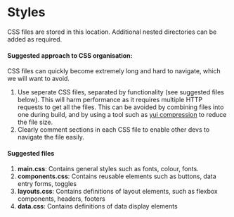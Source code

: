 # Styles
CSS files are stored in this location. Additional nested directories can be added as required.

#### Suggested approach to CSS organisation:
CSS files can quickly become extremely long and hard to navigate, which we will want to avoid.
1. Use seperate CSS files, separated by functionality (see suggested files below). This will harm performance as it requires multiple HTTP requests to get all the files. This can be avoided by combining files into one during build, and by using a tool such as [yui compression](https://yui.github.io/yuicompressor/) to reduce the file size.
2. Clearly comment sections in each CSS file to enable other devs to navigate the file easily.

#### Suggested files
1. **main.css**: Contains general styles such as fonts, colour, fonts.
2. **components.css**: Contains reusable elements such as buttons, data entry forms, toggles
3. **layouts.css**: Contains definitions of layout elements, such as flexbox components, headers, footers
4. **data.css**: Contains definitions of data display elements